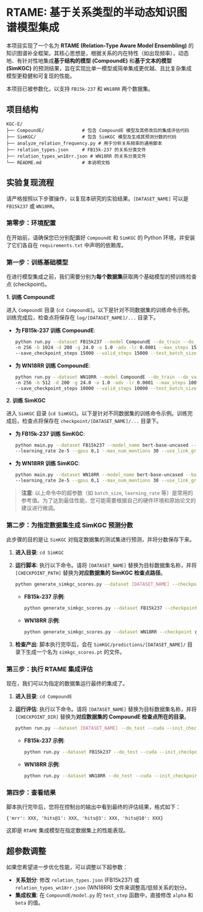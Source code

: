 # RTAME: 基于关系类型的半动态知识图谱模型集成

本项目实现了一个名为 **RTAME (Relation-Type Aware Model Ensembling)** 的知识图谱补全框架。其核心思想是，根据关系的内在特性（如出现频率），动态地、有针对性地集成**基于结构的模型 (CompoundE)** 和**基于文本的模型 (SimKGC)** 的预测结果，旨在实现比单一模型或简单集成更优越、且比复杂集成模型更稳健和可复现的性能。

本项目已被参数化，以支持 `FB15k-237` 和 `WN18RR` 两个数据集。

## 项目结构

```
KGC-E/
├── CompoundE/              # 包含 CompoundE 模型及其修改后的集成评估代码
├── SimKGC/                 # 包含 SimKGC 模型及生成其预测分数的代码
├── analyze_relation_frequency.py # 用于分析关系频率的通用脚本
├── relation_types.json     # FB15k-237 的关系分类文件
├── relation_types_wn18rr.json # WN18RR 的关系分类文件
└── README.md               # 本说明文档
```

## 实验复现流程

请严格按照以下步骤操作，以复现本研究的实验结果。`[DATASET_NAME]` 可以是 `FB15k237` 或 `WN18RR`。

### 第零步：环境配置

在开始前，请确保您已分别配置好 `CompoundE` 和 `SimKGC` 的 Python 环境，并安装了它们各自在 `requirements.txt` 中声明的依赖库。

### 第一步：训练基础模型

在进行模型集成之前，我们需要分别为**每个数据集**获取两个基础模型的预训练检查点 (checkpoint)。

**1. 训练 CompoundE**

进入 `CompoundE` 目录 (`cd CompoundE`)。以下是针对不同数据集的训练命令示例。训练完成后，检查点将保存在 `log/[DATASET_NAME]/...` 目录下。

- **为 FB15k-237 训练 CompoundE**:

  ```bash
  python run.py --dataset FB15k237 --model CompoundE --do_train --do_valid --cuda \
  -n 256 -b 1024 -d 200 -g 24.0 -a 1.0 -adv -lr 0.0001 --max_steps 150000 \
  --save_checkpoint_steps 15000 --valid_steps 15000 --test_batch_size 16
  ```

- **为 WN18RR 训练 CompoundE**:
  ```bash
  python run.py --dataset WN18RR --model CompoundE --do_train --do_valid --cuda \
  -n 256 -b 512 -d 200 -g 24.0 -a 1.0 -adv -lr 0.0001 --max_steps 100000 \
  --save_checkpoint_steps 10000 --valid_steps 10000 --test_batch_size 16
  ```

**2. 训练 SimKGC**

进入 `SimKGC` 目录 (`cd SimKGC`)。以下是针对不同数据集的训练命令示例。训练完成后，检查点将保存在 `checkpoint/[DATASET_NAME]/...` 目录下。

- **为 FB15k-237 训练 SimKGC**:

  ```bash
  python main.py --dataset FB15k237 --model_name bert-base-uncased --batch_size 128 --max_epoch 10 \
  --learning_rate 2e-5 --gpus 0,1 --max_num_mentions 30 --use_link_graph
  ```

- **为 WN18RR 训练 SimKGC**:
  ```bash
  python main.py --dataset WN18RR --model_name bert-base-uncased --batch_size 128 --max_epoch 20 \
  --learning_rate 2e-5 --gpus 0,1 --max_num_mentions 30 --use_link_graph
  ```

> **注意**: 以上命令中的超参数（如 `batch_size`, `learning_rate` 等）是常用的参考值。为了达到最佳性能，您可能需要根据自己的硬件环境和原始论文的建议进行微调。

### 第二步：为指定数据集生成 SimKGC 预测分数

此步骤的目的是让 `SimKGC` 对指定数据集的测试集进行预测，并将分数保存下来。

1.  **进入目录**: `cd SimKGC`
2.  **运行脚本**: 执行以下命令。请将 `[DATASET_NAME]` 替换为目标数据集名称，并将 `[CHECKPOINT_PATH]` 替换为**对应数据集的 SimKGC 检查点路径**。

    ```bash
    python generate_simkgc_scores.py --dataset [DATASET_NAME] --checkpoint [CHECKPOINT_PATH]
    ```

    - **FB15k-237 示例**:

      ```bash
      python generate_simkgc_scores.py --dataset FB15k237 --checkpoint checkpoint/FB15k237/SimKGC_FB15k237_bert-base-uncased/checkpoint_best.pt
      ```

    - **WN18RR 示例**:
      ```bash
      python generate_simkgc_scores.py --dataset WN18RR --checkpoint checkpoint/WN18RR/SimKGC_WN18RR_bert-base-uncased/checkpoint_best.pt
      ```

3.  **检查产出**: 脚本执行完毕后，会在 `SimKGC/predictions/[DATASET_NAME]/` 目录下生成一个名为 `simkgc_scores.pt` 的文件。

### 第三步：执行 RTAME 集成评估

现在，我们可以为指定的数据集运行最终的集成了。

1.  **进入目录**: `cd CompoundE`
2.  **运行评估**: 执行以下命令。请将 `[DATASET_NAME]` 替换为目标数据集名称，并将 `[CHECKPOINT_DIR]` 替换为**对应数据集的 CompoundE 检查点所在的目录**。

    ```bash
    python run.py --dataset [DATASET_NAME] --do_test --cuda --init_checkpoint [CHECKPOINT_DIR]
    ```

    - **FB15k-237 示例**:

      ```bash
      python run.py --dataset FB15k237 --do_test --cuda --init_checkpoint log/FB15k237/CompoundE/...
      ```

    - **WN18RR 示例**:
      ```bash
      python run.py --dataset WN18RR --do_test --cuda --init_checkpoint log/WN18RR/CompoundE/...
      ```

### 第四步：查看结果

脚本执行完毕后，您将在控制台的输出中看到最终的评估结果，格式如下：

```
{'mrr': XXX, 'hits@1': XXX, 'hits@3': XXX, 'hits@10': XXX}
```

这即是 `RTAME` 集成模型在指定数据集上的性能表现。

## 超参数调整

如果您希望进一步优化性能，可以调整以下超参数：

- **关系划分**: 修改 `relation_types.json` (FB15k237) 或 `relation_types_wn18rr.json` (WN18RR) 文件来调整高/低频关系的划分。
- **集成权重**: 在 `CompoundE/model.py` 的 `test_step` 函数中，直接修改 `alpha` 和 `beta` 的值。
